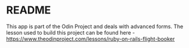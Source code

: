 # README

This app is part of the Odin Project and deals with advanced forms.
The lesson used to build this project can be found here - https://www.theodinproject.com/lessons/ruby-on-rails-flight-booker
